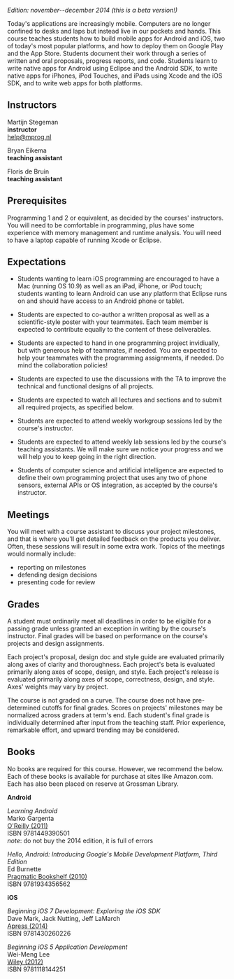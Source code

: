 *Edition: november--december 2014 (this is a beta version!)*

Today's applications are increasingly mobile. Computers are no longer confined
to desks and laps but instead live in our pockets and hands. This course
teaches students how to build mobile apps for Android and iOS, two of today's
most popular platforms, and how to deploy them on Google Play and the App
Store. Students document their work through a series of written and oral
proposals, progress reports, and code. Students learn to write native apps for Android using Eclipse and the Android SDK, to write native apps for iPhones, iPod Touches, and iPads using Xcode and the iOS SDK, and to write web apps for both platforms.

## Instructors

Martijn Stegeman  
**instructor**  
<help@mprog.nl>

Bryan Eikema  
**teaching assistant**

Floris de Bruin  
**teaching assistant**

## Prerequisites

Programming 1 and 2 or equivalent, as decided by the courses' instructors. You
will need to be comfortable in programming, plus have some experience with
memory management and runtime analysis. You will need to have a laptop capable
of running Xcode or Eclipse.

## Expectations

* Students wanting to learn iOS programming are encouraged to have a Mac
  (running OS 10.9) as well as an iPad, iPhone, or iPod touch; students
  wanting to learn Android can use any platform that Eclipse runs on and should
  have access to an Android phone or tablet.

* Students are expected to co-author a written proposal as well as a
  scientific-style poster with your teammates. Each team member is expected to contribute equally to the content of these deliverables.

* Students are expected to hand in one programming project invidiually, but
  with generous help of teammates, if needed. You are expected to help your
  teammates with the programming assignments, if needed. Do mind the
  collaboration policies!

* Students are expected to use the discussions with the TA to improve the
  technical and functional designs of all projects.

* Students are expected to watch all lectures and sections and to submit all
  required projects, as specified below.
  
* Students are expected to attend weekly workgroup sessions led by the course's
  instructor.

* Students are expected to attend weekly lab sessions led by the course's
  teaching assistants. We will make sure we notice your progress and we will
  help you to keep going in the right direction.

* Students of computer science and artificial intelligence are expected to
  define their own programming project that uses any two of phone sensors,
  external APIs or OS integration, as accepted by the course's instructor.

## Meetings

You will meet with a course assistant to discuss your project milestones, and
that is where you'll get detailed feedback on the products you deliver. Often,
these sessions will result in some extra work. Topics of the meetings would
normally include:

* reporting on milestones
* defending design decisions
* presenting code for review

## Grades

A student must ordinarily meet all deadlines in order to be eligible for a
passing grade unless granted an exception in writing by the course's
instructor. Final grades will be based on performance on the course's
projects and design assignments.

Each project's proposal, design doc and style guide are evaluated primarily
along axes of clarity and thoroughness. Each project's beta is evaluated
primarily along axes of scope, design, and style. Each project's release is
evaluated primarily along axes of scope, correctness, design, and style. Axes'
weights may vary by project.

The course is not graded on a curve. The course does not have pre-determined
cutoffs for final grades. Scores on projects' milestones may be normalized
across graders at term's end. Each student's final grade is individually
determined after input from the teaching staff. Prior experience, remarkable
effort, and upward trending may be considered.

## Books

No books are required for this course. However, we recommend the below. Each of these books is available for purchase at sites like Amazon.com. Each has also been placed on reserve at Grossman Library.

**Android**

*Learning Android*  
Marko Gargenta  
[O'Reilly (2011)](http://shop.oreilly.com/product/0636920010883.do)  
ISBN 9781449390501  
*note*: do not buy the 2014 edition, it is full of errors

*Hello, Android: Introducing Google's Mobile Development Platform, Third Edition*  
Ed Burnette  
[Pragmatic Bookshelf (2010)](http://pragprog.com/book/eband3/hello-android)  
ISBN 9781934356562

**iOS**

*Beginning iOS 7 Development: Exploring the iOS SDK*  
Dave Mark, Jack Nutting, Jeff LaMarch  
[Apress (2014)](http://www.apress.com/9781430260226)  
ISBN 9781430260226

*Beginning iOS 5 Application Development*  
Wei-Meng Lee  
[Wiley (2012)](http://eu.wiley.com/WileyCDA/WileyTitle/productCd-1118144252.html)  
ISBN 9781118144251
